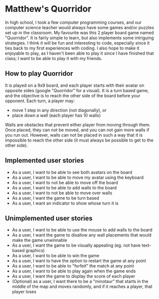 # Matthew's Quorridor

In high school, I took a few computer programming courses, and our computer science teacher would always have some games
and/or puzzles set up in the classroom. My favourite was this 2 player board game named "Quorridor". It is fairly
simple to learn, but also implements some intriguing strategies. I think it will be fun and interesting to code,
especially since it ties back to my first experiences with coding. I also hope to make it enjoyable to play, as
I haven't been able to play it since I have finished that class; I want to be able to play it with my friends.
 

## How to play Quorridor

It is played on a 9x9 board, and each player starts with their avatar on opposite sides (google "Quorridor" for
a visual). It is a turn based game, and the objective is to reach the other side of the board before your opponent.
Each turn, a player may:
- move 1 step in any direction (not diagonally), or
- place down a wall (each player has 10 walls)

Walls are obstacles that prevent either player from moving through them. Once placed, they can not be moved, and
you can not gain more walls if you run out. However, walls can not be placed in such a way that it is impossible to
reach the other side (it must always be possible to get to the other side).

## Implemented user stories
- As a user, I want to be able to see both avatars on the board
- As a user, I want to be able to move my avatar using the keyboard
- As a user, I want to not be able to move off the board
- As a user, I want to be able to add walls to the board
- As a user, I want to not be able to move over walls
- As a user, I want the game to be turn based
- As a user, I want an indicator to show whose turn it is

## Unimplemented user stories
- As a user, I want to be able to use the mouse to add walls to the board
- As a user, I want the game to disallow any wall placements that would make the game unwinnable
- As a user, I want the game to be visually appealing (eg. not have text-based graphics)
- As a user, I want to be able to win the game
- As a user, I want to have the option to restart the game at any point
- As a user, I want to be able to "forfeit" the match at any point
- As a user, I want to be able to play again when the game ends
- As a user, I want the game to display the score of each player
- (Optional) as a user, I want there to be a "minotaur" that starts in the middle of the map and moves randomly, and
if it reaches a player, that player loses